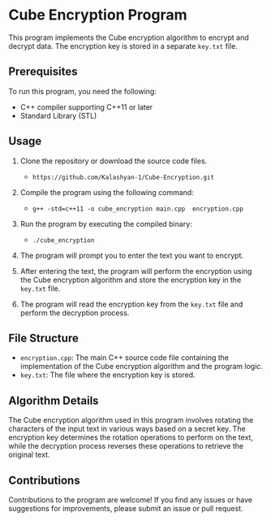 # Cube Encryption Program

This program implements the Cube encryption algorithm to encrypt and decrypt data. The encryption key is stored in a separate `key.txt` file.

## Prerequisites

To run this program, you need the following:

- C++ compiler supporting C++11 or later
- Standard Library (STL)

## Usage

1. Clone the repository or download the source code files.
   - `https://github.com/Kalashyan-1/Cube-Encryption.git`

2. Compile the program using the following command: 
   - `g++ -std=c++11 -o cube_encryption main.cpp  encryption.cpp`


3. Run the program by executing the compiled binary:
   - `./cube_encryption` 


4. The program will prompt you to enter the text you want to encrypt.

5. After entering the text, the program will perform the encryption using the Cube encryption algorithm and store the encryption key in the `key.txt` file.

6. The program will read the encryption key from the `key.txt` file and perform the decryption process.

## File Structure

- `encryption.cpp`: The main C++ source code file containing the implementation of the Cube encryption algorithm and the program logic.
- `key.txt`: The file where the encryption key is stored.

## Algorithm Details

The Cube encryption algorithm used in this program involves rotating the characters of the input text in various ways based on a secret key. The encryption key determines the rotation operations to perform on the text, while the decryption process reverses these operations to retrieve the original text.

## Contributions

Contributions to the program are welcome! If you find any issues or have suggestions for improvements, please submit an issue or pull request.
